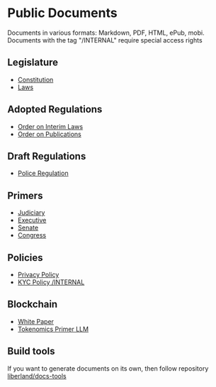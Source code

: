 # Public Documents

Documents in various formats: Markdown, PDF, HTML, ePub, mobi. Documents with the tag "/INTERNAL" require special access rights

## Legislature
- [Constitution](https://github.com/liberland/constitution/blob/master/Constitution.md)
- [Laws](https://github.com/liberland/laws)

## Adopted Regulations
- [Order on Interim Laws](https://github.com/liberland/docs/blob/master/regulations/in%20force/orders/order-on-interim-laws.md)
- [Order on Publications](https://github.com/liberland/docs/blob/master/regulations/in%20force/orders/order-on-publication.md) 

## Draft Regulations
- [Police Regulation](https://github.com/liberland/docs/blob/master/regulations/drafts/police-regulation.md)

## Primers
- [Judiciary](https://github.com/liberland/docs/blob/master/primers/judiciary.md)
- [Executive](https://github.com/liberland/docs/blob/master/primers/executive.md)
- [Senate](https://github.com/liberland/docs/blob/master/primers/senate.md)
- [Congress](https://github.com/liberland/docs/blob/master/primers/congress.md)

## Policies
- [Privacy Policy](https://docs.google.com/document/d/14kA72jZhKzVr8fCD0hYb72w-mKDUcZs5ib7IOkj3byA/edit#heading=h.iol5cjpc06ub)
- [KYC Policy /INTERNAL](https://docs.google.com/document/d/1N_YvSFvD2DNzxsbkj50eUFLDBGUM1EETVqKDhF_EfNA/edit)

## Blockchain
- [White Paper](https://docs.google.com/document/d/1k7olGjAg_Lv9lA5SisujRLYEcduplHvo8ObwzBwFcHg/edit)
- [Tokenomics Primer LLM](https://docs.google.com/document/d/1LGZN10PxvlcDDr77e6Knyq3AWt1r-YINIzYdhDz7CK4/edit#)

## Build tools

If you want to generate documents on its own, then follow repository [liberland/docs-tools](https://github.com/liberland/docs-tools)

